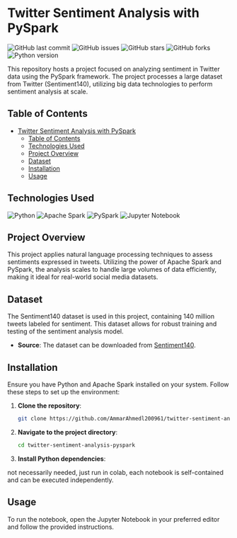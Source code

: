 # Twitter Sentiment Analysis with PySpark
![GitHub last commit](https://img.shields.io/github/last-commit/AmmarAhmedl200961/twitter-sentiment-analysis-pyspark)
![GitHub issues](https://img.shields.io/github/issues/AmmarAhmedl200961/twitter-sentiment-analysis-pyspark)
![GitHub stars](https://img.shields.io/github/stars/AmmarAhmedl200961/twitter-sentiment-analysis-pyspark?style=social)
![GitHub forks](https://img.shields.io/github/forks/AmmarAhmedl200961/twitter-sentiment-analysis-pyspark?style=social)
![Python version](https://img.shields.io/badge/python-3.8+-blue.svg)

This repository hosts a project focused on analyzing sentiment in Twitter data using the PySpark framework. The project processes a large dataset from Twitter (Sentiment140), utilizing big data technologies to perform sentiment analysis at scale.

## Table of Contents

- [Twitter Sentiment Analysis with PySpark](#twitter-sentiment-analysis-with-pyspark)
  - [Table of Contents](#table-of-contents)
  - [Technologies Used](#technologies-used)
  - [Project Overview](#project-overview)
  - [Dataset](#dataset)
  - [Installation](#installation)
  - [Usage](#usage)

## Technologies Used

![Python](https://img.shields.io/badge/Python-3-blue.svg?logo=python&logoColor=white)
![Apache Spark](https://img.shields.io/badge/Apache%20Spark-%E2%80%8D-orange.svg?logo=apache-spark&logoColor=white)
![PySpark](https://img.shields.io/badge/PySpark-%E2%80%8D-blue.svg?logo=apache-spark&logoColor=white)
![Jupyter Notebook](https://img.shields.io/badge/Jupyter%20Notebook-%E2%80%8D-orange.svg?logo=jupyter&logoColor=white)
## Project Overview

This project applies natural language processing techniques to assess sentiments expressed in tweets. Utilizing the power of Apache Spark and PySpark, the analysis scales to handle large volumes of data efficiently, making it ideal for real-world social media datasets.

## Dataset

The Sentiment140 dataset is used in this project, containing 140 million tweets labeled for sentiment. This dataset allows for robust training and testing of the sentiment analysis model.

- **Source**: The dataset can be downloaded from [Sentiment140](https://huggingface.co/datasets/stanfordnlp/sentiment140). 

## Installation

Ensure you have Python and Apache Spark installed on your system. Follow these steps to set up the environment:

1. **Clone the repository**:
    ```bash
    git clone https://github.com/AmmarAhmedl200961/twitter-sentiment-analysis-pyspark.git
    ```

2. **Navigate to the project directory**:
    ```bash
    cd twitter-sentiment-analysis-pyspark
    ```

3. **Install Python dependencies**:
   
not necessarily needed, just run in colab, each notebook is self-contained and can be executed independently.

## Usage

To run the notebook, open the Jupyter Notebook in your preferred editor and follow the provided instructions.
